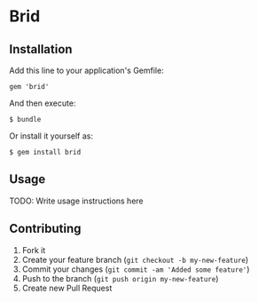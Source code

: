 # Brid


## Installation

Add this line to your application's Gemfile:

    gem 'brid'

And then execute:

    $ bundle

Or install it yourself as:

    $ gem install brid

## Usage

TODO: Write usage instructions here

## Contributing

1. Fork it
2. Create your feature branch (`git checkout -b my-new-feature`)
3. Commit your changes (`git commit -am 'Added some feature'`)
4. Push to the branch (`git push origin my-new-feature`)
5. Create new Pull Request

